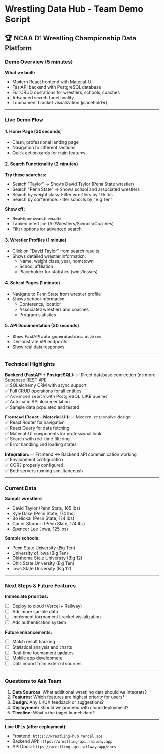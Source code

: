 # Wrestling Data Hub - Team Demo Script

## 🏆 NCAA D1 Wrestling Championship Data Platform

### **Demo Overview (5 minutes)**

**What we built:**
- Modern React frontend with Material-UI
- FastAPI backend with PostgreSQL database
- Full CRUD operations for wrestlers, schools, coaches
- Advanced search functionality
- Tournament bracket visualization (placeholder)

---

### **Live Demo Flow**

#### 1. **Home Page** (30 seconds)
- Clean, professional landing page
- Navigation to different sections
- Quick action cards for main features

#### 2. **Search Functionality** (2 minutes)
**Try these searches:**
- Search "Taylor" → Shows David Taylor (Penn State wrestler)
- Search "Penn State" → Shows school and associated wrestlers  
- Search by weight class: Filter wrestlers by 165 lbs
- Search by conference: Filter schools by "Big Ten"

**Show off:**
- Real-time search results
- Tabbed interface (All/Wrestlers/Schools/Coaches)
- Filter options for advanced search

#### 3. **Wrestler Profiles** (1 minute)
- Click on "David Taylor" from search results
- Shows detailed wrestler information:
  - Name, weight class, year, hometown
  - School affiliation
  - Placeholder for statistics (wins/losses)

#### 4. **School Pages** (1 minute)
- Navigate to Penn State from wrestler profile
- Shows school information:
  - Conference, location
  - Associated wrestlers and coaches
  - Program statistics

#### 5. **API Documentation** (30 seconds)
- Show FastAPI auto-generated docs at `/docs`
- Demonstrate API endpoints
- Show real data responses

---

### **Technical Highlights**

**Backend (FastAPI + PostgreSQL):**
✅ Direct database connection (no more Supabase REST API)  
✅ SQLAlchemy ORM with async support  
✅ Full CRUD operations for all entities  
✅ Advanced search with PostgreSQL ILIKE queries  
✅ Automatic API documentation  
✅ Sample data populated and tested  

**Frontend (React + Material-UI):**
✅ Modern, responsive design  
✅ React Router for navigation  
✅ React Query for data fetching  
✅ Material-UI components for professional look  
✅ Search with real-time filtering  
✅ Error handling and loading states  

**Integration:**
✅ Frontend ↔ Backend API communication working  
✅ Environment configuration  
✅ CORS properly configured  
✅ Both servers running simultaneously  

---

### **Current Data**

**Sample wrestlers:**
- David Taylor (Penn State, 165 lbs)
- Kyle Dake (Penn State, 174 lbs) 
- Bo Nickal (Penn State, 184 lbs)
- Carter Starocci (Penn State, 174 lbs)
- Spencer Lee (Iowa, 125 lbs)

**Sample schools:**
- Penn State University (Big Ten)
- University of Iowa (Big Ten)
- Oklahoma State University (Big 12)
- Ohio State University (Big Ten)
- Iowa State University (Big 12)

---

### **Next Steps & Future Features**

**Immediate priorities:**
- [ ] Deploy to cloud (Vercel + Railway)
- [ ] Add more sample data
- [ ] Implement tournament bracket visualization
- [ ] Add authentication system

**Future enhancements:**
- [ ] Match result tracking
- [ ] Statistical analysis and charts
- [ ] Real-time tournament updates
- [ ] Mobile app development
- [ ] Data import from external sources

---

### **Questions to Ask Team**

1. **Data Sources:** What additional wrestling data should we integrate?
2. **Features:** Which features are highest priority for users?
3. **Design:** Any UI/UX feedback or suggestions?
4. **Deployment:** Should we proceed with cloud deployment?
5. **Timeline:** What's the target launch date?

---

**Live URLs (after deployment):**
- Frontend: `https://wrestling-hub.vercel.app` 
- Backend API: `https://wrestling-api.railway.app`
- API Docs: `https://wrestling-api.railway.app/docs`
